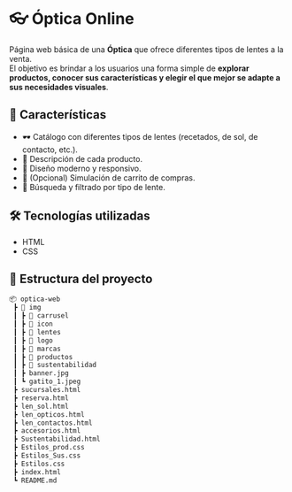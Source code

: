 # 👓 Óptica Online

Página web básica de una **Óptica** que ofrece diferentes tipos de lentes a la venta.  
El objetivo es brindar a los usuarios una forma simple de **explorar productos, conocer sus características y elegir el que mejor se adapte a sus necesidades visuales**.  

## 🚀 Características
- 🕶️ Catálogo con diferentes tipos de lentes (recetados, de sol, de contacto, etc.).  
- 📖 Descripción de cada producto.  
- 🎨 Diseño moderno y responsivo.  
- 🛒 (Opcional) Simulación de carrito de compras.  
- 🔎 Búsqueda y filtrado por tipo de lente.  

## 🛠️ Tecnologías utilizadas
- HTML  
- CSS  

## 📂 Estructura del proyecto
```bash
📦 optica-web
 ┣ 📂 img
 ┃ ┣ 📂 carrusel
 ┃ ┣ 📂 icon
 ┃ ┣ 📂 lentes
 ┃ ┣ 📂 logo
 ┃ ┣ 📂 marcas
 ┃ ┣ 📂 productos
 ┃ ┣ 📂 sustentabilidad
 ┃ ┣ banner.jpg
 ┃ ┗ gatito_1.jpeg
 ┣ sucursales.html
 ┣ reserva.html
 ┣ len_sol.html
 ┣ len_opticos.html
 ┣ len_contactos.html
 ┣ accesorios.html
 ┣ Sustentabilidad.html
 ┣ Estilos_prod.css
 ┣ Estilos_Sus.css
 ┣ Estilos.css
 ┣ index.html
 ┗ README.md
